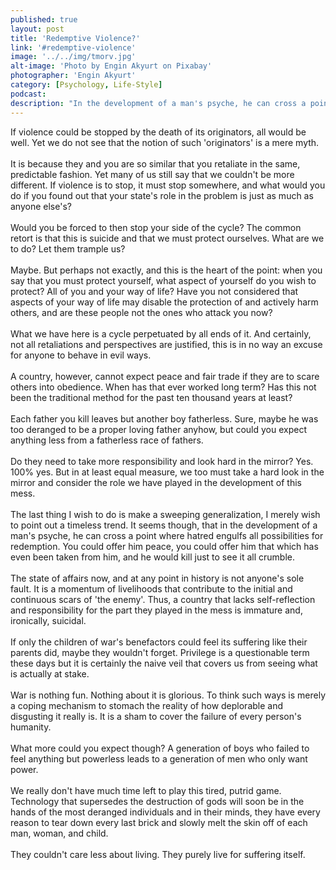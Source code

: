 ```yaml
---
published: true
layout: post
title: 'Redemptive Violence?'
link: '#redemptive-violence'
image: '../../img/tmorv.jpg'
alt-image: 'Photo by Engin Akyurt on Pixabay'
photographer: 'Engin Akyurt'
category: [Psychology, Life-Style]
podcast: 
description: "In the development of a man's psyche, he can cross a point where hatred engulfs all possibilities for redemption. You could offer him peace, you could offer him that which has even been taken from him and he would still kill just to see it all crumble. "
---
```


If violence could be stopped by the death of its originators, all would be well. Yet we do not see that the notion of such 'originators' is a mere myth.
<br>
<br>
It is because they and you are so similar that you retaliate in the same, predictable fashion. Yet many of us still say that we couldn't be more different. If violence is to stop, it must stop somewhere, and what would you do if you found out that your state's role in the problem is just as much as anyone else's?
<br>
<br>
Would you be forced to then stop your side of the cycle? The common retort is that this is suicide and that we must protect ourselves. What are we to do? Let them trample us?
<br>
<br>
Maybe. But perhaps not exactly, and this is the heart of the point: when you say that you must protect yourself, what aspect of yourself do you wish to protect? All of you and your way of life? Have you not considered that aspects of your way of life may disable the protection of and actively harm others, and are these people not the ones who attack you now? 
<br>
<br>
What we have here is a cycle perpetuated by all ends of it. And certainly, not all retaliations and perspectives are justified, this is in no way an excuse for anyone to behave in evil ways. 
<br>
<br>
A country, however, cannot expect peace and fair trade if they are to scare others into obedience. When has that ever worked long term? Has this not been the traditional method for the past ten thousand years at least? 
<br>
<br>
Each father you kill leaves but another boy fatherless. Sure, maybe he was too deranged to be a proper loving father anyhow, but could you expect anything less from a fatherless race of fathers. 
<br>
<br>
Do they need to take more responsibility and look hard in the mirror? Yes. 100% yes. But in at least equal measure, we too must take a hard look in the mirror and consider the role we have played in the development of this mess.
<br>
<br>
The last thing I wish to do is make a sweeping generalization, I merely wish to point out a timeless trend. It seems though, that in the development of a man's psyche, he can cross a point where hatred engulfs all possibilities for redemption. You could offer him peace, you could offer him that which has even been taken from him, and he would kill just to see it all crumble. 
<br>
<br>
The state of affairs now, and at any point in history is not anyone's sole fault. It is a momentum of livelihoods that contribute to the initial and continuous scars of 'the enemy'. Thus, a country that lacks self-reflection and responsibility for the part they played in the mess is immature and, ironically, suicidal.
<br>
<br>
If only the children of war's benefactors could feel its suffering like their parents did, maybe they wouldn't forget. Privilege is a questionable term these days but it is certainly the naive veil that covers us from seeing what is actually at stake.
<br>
<br>
War is nothing fun. Nothing about it is glorious. To think such ways is merely a coping mechanism to stomach the reality of how deplorable and disgusting it really is. It is a sham to cover the failure of every person's humanity.
<br>
<br>
What more could you expect though? A generation of boys who failed to feel anything but powerless leads to a generation of men who only want power. 
<br>
<br>
We really don't have much time left to play this tired, putrid game. Technology that supersedes the destruction of gods will soon be in the hands of the most deranged individuals and in their minds, they have every reason to tear down every last brick and slowly melt the skin off of each man, woman, and child. 
<br>
<br>
They couldn't care less about living. They purely live for suffering itself. 